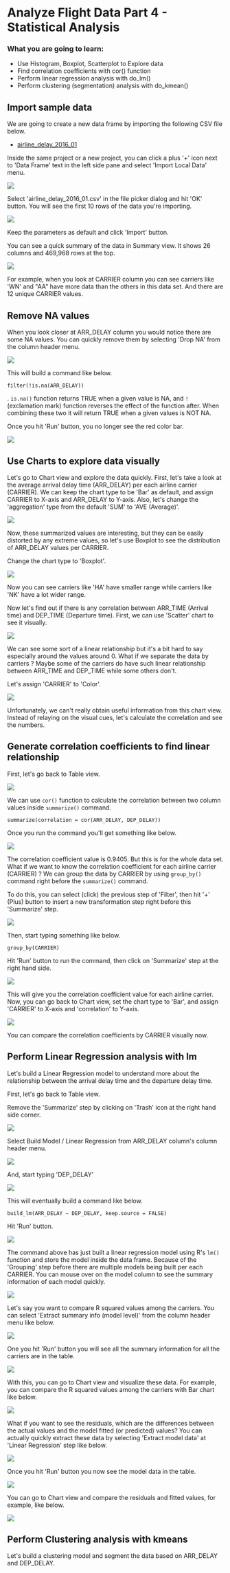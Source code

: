 # Analyze Flight Data Part 4 - Statistical Analysis

### What you are going to learn:

- Use Histogram, Boxplot, Scatterplot to Explore data
- Find correlation coefficients with cor() function
- Perform linear regression analysis with do_lm()
- Perform clustering (segmentation) analysis with do_kmean()

## Import sample data

We are going to create a new data frame by importing the following CSV file below.

- [airline_delay_2016_01](https://www.dropbox.com/s/x2g3qgo28syxhcl/airline_delay_2016_01.csv?dl=0)

Inside the same project or a new project, you can click a plus '+' icon next to 'Data Frame' text in the left side pane and select 'Import Local Data' menu.

![](images/data-import.png)

Select 'airline_delay_2016_01.csv' in the file picker dialog and hit 'OK' button. You will see the first 10 rows of the data you're importing.

![](images/data-import2.png)

Keep the parameters as default and click 'Import' button.

You can see a quick summary of the data in Summary view. It shows 26 columns and 469,968 rows at the top.

![](images/flight-stats1.png)

For example, when you look at CARRIER column you can see carriers like 'WN' and "AA" have more data than the others in this data set. And there are 12 unique CARRIER values.

## Remove NA values

When you look closer at ARR_DELAY column you would notice there are some NA values. You can quickly remove them by selecting 'Drop NA' from the column header menu.

![](images/flight-stats2.png)

This will build a command like below.

```
filter(!is.na(ARR_DELAY))
```

. ```is.na()``` function returns TRUE when a given value is NA, and ```!``` (exclamation mark) function reverses the effect of the function after. When combining these two it will return TRUE when a given values is NOT NA.

Once you hit 'Run' button, you no longer see the red color bar.

![](images/flight-stats3.png)


## Use Charts to explore data visually

Let's go to Chart view and explore the data quickly. First, let's take a look at the average arrival delay time (ARR_DELAY) per each airline carrier (CARRIER). We can keep the chart type to be 'Bar' as default, and assign CARRIER to X-axis and ARR_DELAY to Y-axis. Also, let's change the 'aggregation' type from the default 'SUM' to 'AVE (Average)'.

![](images/flight-stats8.png)

Now, these summarized values are interesting, but they can be easily distorted by any extreme values, so let's use Boxplot to see the distribution of ARR_DELAY values per CARRIER.

Change the chart type to 'Boxplot'.

![](images/flight-stats7.png)

Now you can see carriers like 'HA' have smaller range while carriers like 'NK' have a lot wider range.

Now let's find out if there is any correlation between ARR_TIME (Arrival time) and DEP_TIME (Departure time). First, we can use 'Scatter' chart to see it visually.

![](images/flight-stats9.png)

We can see some sort of a linear relationship but it's a bit hard to say especially around the values around 0. What if we separate the data by carriers ? Maybe some of the carriers do have such linear relationship between ARR_TIME and DEP_TIME while some others don't.

Let's assign 'CARRIER' to 'Color'.

![](images/flight-stats10.png)

Unfortunately, we can't really obtain useful information from this chart view. Instead of relaying on the visual cues, let's calculate the correlation and see the numbers.

## Generate correlation coefficients to find linear relationship

First, let's go back to Table view.

![](images/flight-stats11.png)

We can use ```cor()``` function to calculate the correlation between two column values inside ```summarize()``` command.

```
summarize(correlation = cor(ARR_DELAY, DEP_DELAY))
```

Once you run the command you'll get something like below.

![](images/flight-stats12.png)

The correlation coefficient value is 0.9405. But this is for the whole data set. What if we want to know the correlation coefficient for each airline carrier (CARRIER) ? We can group the data by CARRIER by using ```group_by()``` command right before the ```summarize()``` command.

To do this, you can select (click) the previous step of 'Filter', then hit '+' (Plus) button to insert a new transformation step right before this 'Summarize' step.

![](images/flight-stats13.png)

Then, start typing something like below.

```
group_by(CARRIER)
```

Hit 'Run' button to run the command, then click on 'Summarize' step at the right hand side.

![](images/flight-stats14.png)

This will give you the correlation coefficient value for each airline carrier. Now, you can go back to Chart view, set the chart type to 'Bar', and assign 'CARRIER' to X-axis and 'correlation' to Y-axis.

![](images/flight-stats15.png)

You can compare the correlation coefficients by CARRIER visually now.


## Perform Linear Regression analysis with lm

Let's build a Linear Regression model to understand more about the relationship between the arrival delay time and the departure delay time.

First, let's go back to Table view.

Remove the 'Summarize' step by clicking on 'Trash' icon at the right hand side corner.

![](images/flight-stats16.png)

Select Build Model / Linear Regression from ARR_DELAY column's column header menu.

![](images/flight-stats17_1.png)

And, start typing 'DEP_DELAY'

![](images/flight-stats17.png)

This will eventually build a command like below.

```
build_lm(ARR_DELAY ~ DEP_DELAY, keep.source = FALSE)
```

Hit 'Run' button.

![](images/flight-stats18.png)

The command above has just built a linear regression model using R's ```lm()``` function and store the model inside the data frame. Because of the 'Grouping' step before there are multiple models being built per each CARRIER. You can mouse over on the model column to see the summary information of each model quickly.

![](images/flight-stats19.png)

Let's say you want to compare R squared values among the carriers. You can select 'Extract summary info (model level)' from the column header menu like below.

![](images/flight-stats21.png)

One you hit 'Run' button you will see all the summary information for all the carriers are in the table.

![](images/flight-stats22.png)

With this, you can go to Chart view and visualize these data. For example, you can compare the R squared values among the carriers with Bar chart like below.

![](images/flight-stats23.png)

What if you want to see the residuals, which are the differences between the actual values and the model fitted (or predicted) values? You can actually quickly extract these data by selecting 'Extract model data' at 'Linear Regression' step like below.

![](images/flight-stats24.png)

Once you hit 'Run' button you now see the model data in the table.

![](images/flight-stats25.png)

You can go to Chart view and compare the residuals and fitted values, for example, like below.  

![](images/flight-stats26.png)



## Perform Clustering analysis with kmeans

Let's build a clustering model and segment the data based on ARR_DELAY and DEP_DELAY.
